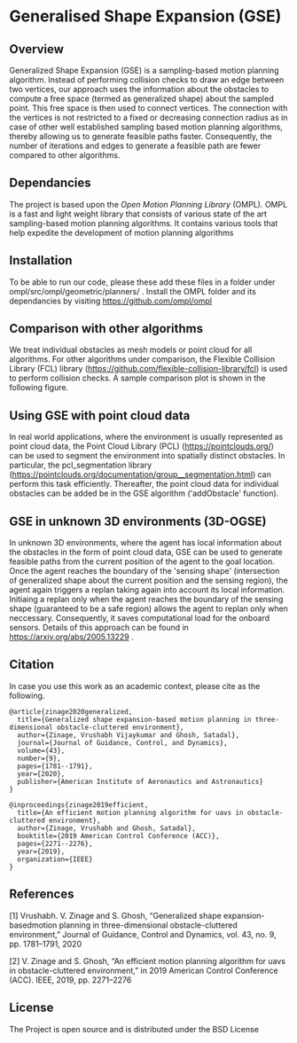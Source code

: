# Generalised Shape Expansion (GSE)

## Overview

Generalized Shape Expansion (GSE) is a sampling-based motion planning algorithm. Instead of performing collision checks to draw an edge between two vertices, our approach uses the information about the obstacles to compute a free space (termed as generalized shape) about the sampled point. This free space is then used to connect vertices. The connection with the vertices is not restricted to a fixed or decreasing connection radius as in case of other well established sampling based motion planning algorithms, thereby allowing us to generate feasible paths faster. Consequently, the number of iterations and edges to generate a feasible path are fewer compared to other algorithms.

## Dependancies
The project is based upon the *Open Motion Planning Library* (OMPL). OMPL is a fast and light weight library that consists of various state of the art sampling-based motion planning algorithms. It contains various tools that help expedite the development of motion planning algorithms

## Installation
To be able to run our code, please these add these files in a folder under ompl/src/ompl/geometric/planners/ . Install the OMPL folder and its dependancies by visiting https://github.com/ompl/ompl

## Comparison with other algorithms
We treat individual obstacles as mesh models or point cloud for all algorithms. For other algorithms under comparison, the Flexible Collision Library (FCL) library (https://github.com/flexible-collision-library/fcl) is used to perform collision checks. A sample comparison plot is shown in the following figure.

## Using GSE with point cloud data
In real world applications, where the environment is usually represented as point cloud data, the Point Cloud Library (PCL) (https://pointclouds.org/) can be used to segment the environment into spatially distinct obstacles. In particular, the pcl_segmentation library (https://pointclouds.org/documentation/group__segmentation.html) can perform this task efficiently. Thereafter, the point cloud data for individual obstacles can be added be in the GSE algorithm ('addObstacle' function). 

## GSE in unknown 3D environments (3D-OGSE)
In unknown 3D environments, where the agent has local information about the obstacles in the form of point cloud data, GSE can be used to generate feasible paths from the current position of the agent to the goal location. Once the agent reaches the boundary of the 'sensing shape' (intersection of generalized shape about the current position and the sensing region), the agent again triggers a replan taking again into account its local information. Initiaing a replan only when the agent reaches the boundary of the sensing shape (guaranteed to be a safe region) allows the agent to replan only when neccessary. Consequently, it saves computational load for the onboard sensors. Details of this approach can be found in https://arxiv.org/abs/2005.13229 .

## Citation

In case you use this work as an academic context, please cite as the following.
```
@article{zinage2020generalized,
  title={Generalized shape expansion-based motion planning in three-dimensional obstacle-cluttered environment},
  author={Zinage, Vrushabh Vijaykumar and Ghosh, Satadal},
  journal={Journal of Guidance, Control, and Dynamics},
  volume={43},
  number={9},
  pages={1781--1791},
  year={2020},
  publisher={American Institute of Aeronautics and Astronautics}
}

@inproceedings{zinage2019efficient,
  title={An efficient motion planning algorithm for uavs in obstacle-cluttered environment},
  author={Zinage, Vrushabh and Ghosh, Satadal},
  booktitle={2019 American Control Conference (ACC)},
  pages={2271--2276},
  year={2019},
  organization={IEEE}
}
```


## References

[1] Vrushabh.  V.  Zinage  and  S.  Ghosh,  “Generalized  shape  expansion-basedmotion planning in three-dimensional obstacle-cluttered environment,” Journal of Guidance, Control and Dynamics, vol. 43, no. 9, pp. 1781–1791, 2020

[2] V. Zinage and S. Ghosh, “An efficient motion planning algorithm for uavs in obstacle-cluttered environment,”  in 2019 American Control Conference (ACC). IEEE, 2019, pp. 2271–2276

## License

The Project is open source and is distributed under the BSD License
